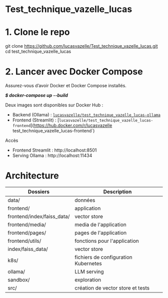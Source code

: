 # Test_technique_vazelle_lucas

# 1. Clone le repo

git clone https://github.com/lucasvazelle/Test_technique_vazelle_lucas.git
cd test_technique_vazelle_lucas

# 2. Lancer avec Docker Compose

Assurez-vous d’avoir Docker et Docker Compose installés.

***$ docker-compose up --build***

Deux images sont disponibles sur Docker Hub :

- Backend (Ollama) : [`lucasvazelle/test_technique_vazelle_lucas-ollama`](https://hub.docker.com/r/lucasvazelle/test_technique_vazelle_lucas-ollama)  
- Frontend (Streamlit) : [`lucasvazelle/test_technique_vazelle_lucas-frontend`](https://hub.docker.com/r/lucasvazelle test_technique_vazelle_lucas-frontend`)

Accès
- Frontend Streamlit : http://localhost:8501
- Serving Ollama : http://localhost:11434

# Architecture  

| Dossiers | Description |
| --- | --- |
| data/ | données |
| frontend/ | application |
| frontend/index/faiss_data/ | vector store |
| frontend/media/ | media de l'application |
| frontend/pages/ | pages de l'application |
| frontend/utils/ | fonctions pour l'application |
| index/faiss_data/ | vector store |
| k8s/ | fichiers de configuration Kubernetes |
| ollama/ | LLM serving |
| sandbox/ | exploration |
| src/ | création de vector store et tests |
